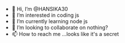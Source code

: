 - 👋 Hi, I’m @HANSIKA30
- 👀 I’m interested in coding js 
- 🌱 I’m currently learning node js
- 💞️ I’m looking to collaborate on nothing?
- 📫 How to reach me ...looks like it's a secret

<!---
HANSIKA30/HANSIKA30 is a ✨ special ✨ repository because its `README.md` (this file) appears on your GitHub profile.
You can click the Preview link to take a look at your changes.
--->
